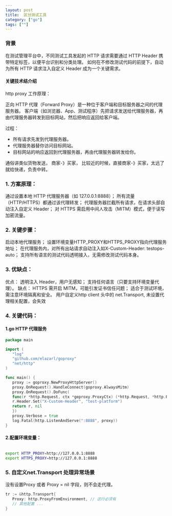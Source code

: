 ```yaml
---
layout: post
title:  区分测试工具
category: ["go"]
tags: [""]
---
```


### 背景

在测试管理平台中，不同测试工具发起的 HTTP 请求需要通过 HTTP Header 携带特定标签，以便平台识别和分类处理。
如何在不修改测试代码的前提下，自动为所有 HTTP 请求注入自定义 Header 成为一个关键需求。

#### 关键技术结介绍

http proxy 工作原理：

正向 HTTP 代理（Forward Proxy）是一种位于客户端和目标服务器之间的代理服务器。
客户端（如浏览器、App、测试程序）先把请求发送给代理服务器，再由代理服务器转发到目标网站，然后把响应返回给客户端。

过程：

- 所有请求先发到代理服务器。
- 代理服务器替你访问目标网站。
- 目标网站的响应返回到代理服务器，再由代理服务器转发给你。

通俗讲类似货物发送， 商家-》买家， 比较近的时候，直接商家-》买家，太远了就给快递，负责中转。

### 1. 方案原理：
   通过设置本地 HTTP 代理服务器（如 127.0.0.1:8888）；
   所有流量（HTTP/HTTPS）都通过该代理转发；
   代理服务器拦截所有请求，在请求头部自动注入自定义 Header；
   对 HTTPS 需启用中间人攻击（MITM）模式，便于读写加密流量。
### 2. 关键步骤：
   启动本地代理服务；
   设置环境变量HTTP_PROXY和HTTPS_PROXY指向代理服务地址；
   在代理服务内，对所有出站请求自动注入如X-Custom-Header: testops-auto；
   支持所有语言的测试代码透明接入，无需修改测试代码本身。

### 3. 优缺点：
   优点：
   透明注入 Header，用户无感知；
   支持任何语言（只要支持环境变量代理）。
   缺点：
   HTTPS 需开启 MITM，可能引发证书信任问题；
   适合于测试环境，需注意环境隔离和安全。
   用户自定义http client 头中的 net.Transport, 未设置代理相关配置，会失效




### 4. 关键代码：

#### 1.go HTTP 代理服务

```go
package main

import (
   "log"
   "github.com/elazarl/goproxy"
   "net/http"
)

func main() {
   proxy := goproxy.NewProxyHttpServer()
   proxy.OnRequest().HandleConnect(goproxy.AlwaysMitm)
   proxy.OnRequest().DoFunc(
   func(r *http.Request, ctx *goproxy.ProxyCtx) (*http.Request, *http.Response) {
   r.Header.Set("X-Custom-Header", "test-platform")
   return r, nil
   })
   proxy.Verbose = true
   log.Fatal(http.ListenAndServe(":8888", proxy))
}
```





#### 2.配置环境变量：

```bash

export HTTP_PROXY=http://127.0.0.1:8888
export HTTPS_PROXY=http://127.0.0.1:8888

```



### 5. 自定义net.Transport 处理异常场景

没有设置Proxy 或者 Proxy = nil 字段，则不会走代理。

```go 
tr := &http.Transport{
   Proxy: http.ProxyFromEnvironment, // 这行必须有
   // 其他配置 ...
}

```

